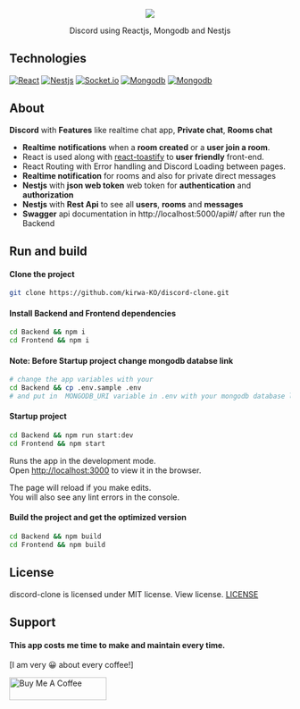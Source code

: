 <p align="center">
  <img src="https://github.com/kirwa-KO/discord-clone/blob/main/discord-clone.svg" />
</p>

<p align="center">
Discord using Reactjs, Mongodb and Nestjs
</p>

## Technologies
[![React](https://img.shields.io/badge/React-20232A?style=flat&logo=react&logoColor=61DAFB&link=https://github.com/arihant-jain-09)](https://github.com/kirwa-KO)
[![Nestjs](https://img.shields.io/badge/Nest-20232A?style=flat&logo=nestjs&logoColor=ED2945)](https://github.com/kirwa-KO)
[![Socket.io](https://img.shields.io/badge/Socket.io-20232A?style=flat&logo=socket.io&logoColor=FFF)](https://github.com/kirwa-KO)
[![Mongodb](https://img.shields.io/badge/Mongodb-20232A?style=flat&logo=mongodb&logoColor=00684A)](https://github.com/kirwa-KO)
[![Mongodb](https://img.shields.io/badge/Swagger-20232A?style=flat&logo=swagger&logoColor=85E92C)](https://github.com/kirwa-KO)


## About
**Discord** with **Features** like realtime chat app, **Private chat**, **Rooms chat**
- **Realtime** **notifications** when a **room created** or a **user join a room**.
- React is used along with [react-toastify](https://www.npmjs.com/package/react-toastify) to **user friendly** front-end.
- React Routing with Error handling and Discord Loading between pages.
- **Realtime notification** for rooms and also for private direct messages
- **Nestjs** with **json web token** web token for **authentication** and **authorization**
- **Nestjs** with **Rest Api** to see all **users**, **rooms** and **messages**
- **Swagger** api documentation in http://localhost:5000/api#/ after run the Backend

## Run and build

#### Clone the project

```bash
git clone https://github.com/kirwa-KO/discord-clone.git
```

#### Install Backend and Frontend dependencies
```bash
cd Backend && npm i
cd Frontend && npm i
```
#### Note: Before Startup project change mongodb databse link
```bash
# change the app variables with your
cd Backend && cp .env.sample .env
# and put in  MONGODB_URI variable in .env with your mongodb database link
```

#### Startup project

```bash
cd Backend && npm run start:dev
cd Frontend && npm start
```

Runs the app in the development mode.<br>
Open [http://localhost:3000](http://localhost:3000) to view it in the browser.

The page will reload if you make edits.<br>
You will also see any lint errors in the console.

#### Build the project and get the optimized version

```bash
cd Backend && npm build
cd Frontend && npm build
```

## License
discord-clone is licensed under MIT license. View license. [LICENSE](https://github.com/kirwa-KO/discord-clone/blob/main/LICENSE)

## Support
#### This app costs me time to make and maintain every time.
[I am very 😀 about every coffee!]

<a href="https://www.buymeacoffee.com/imranbaali" target="_blank"><img src="https://cdn.buymeacoffee.com/buttons/v2/default-yellow.png" alt="Buy Me A Coffee" height="41" width="174"></a>